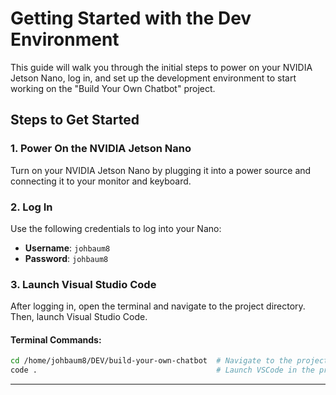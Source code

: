 # Getting Started with the Dev Environment

This guide will walk you through the initial steps to power on your NVIDIA Jetson Nano, log in, and set up the development environment to start working on the "Build Your Own Chatbot" project.

## Steps to Get Started

### 1. Power On the NVIDIA Jetson Nano

Turn on your NVIDIA Jetson Nano by plugging it into a power source and connecting it to your monitor and keyboard.

### 2. Log In

Use the following credentials to log into your Nano:

- **Username**: `johbaum8`
- **Password**: `johbaum8`


### 3. Launch Visual Studio Code

After logging in, open the terminal and navigate to the project directory. Then, launch Visual Studio Code.

#### Terminal Commands:

```bash
cd /home/johbaum8/DEV/build-your-own-chatbot  # Navigate to the project folder
code .                                        # Launch VSCode in the project directory
```
---